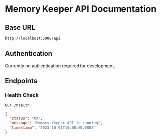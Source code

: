# Memory Keeper API Documentation

## Base URL

`http://localhost:5000/api`

## Authentication

Currently no authentication required for development.

## Endpoints

### Health Check

`GET /health`

```json
{
  "status": "OK",
  "message": "Memory Keeper API is running",
  "timestamp": "2023-10-01T10:00:00.000Z"
}
```
